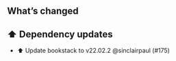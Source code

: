 ## What’s changed

## ⬆️ Dependency updates

- ⬆️ Update bookstack to v22.02.2 @sinclairpaul (#175)
